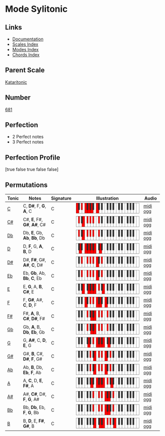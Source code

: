 # Mode Sylitonic

## Links

- [Documentation](index.md)
- [Scales Index](Scales.md)
- [Modes Index](Modes.md)
- [Chords Index](Chords.md)

## Parent Scale

[Kataritonic](ScaleKataritonic.md)

## Number

[681](https://ianring.com/musictheory/scales/681)

## Perfection

- 2 Perfect notes
- 3 Perfect notes

## Perfection Profile

[true false true false false]

## Permutations

| Tonic | Notes | Signature | Illustration | Audio |
|-------|-------|-----------|--------------|-------|
| [C](ModeCNaturalSylitonic.md) | C, **D#**, F, **G**, **A**, C | C | ![CNaturalSylitonic](ModeCNaturalSylitonic.png) | [midi](ModeCNaturalSylitonic.mid) [ogg](ModeCNaturalSylitonic.ogg) |
| [C#](ModeCSharpSylitonic.md) | C#, **E**, F#, **G#**, **A#**, C# | C | ![CSharpSylitonic](ModeCSharpSylitonic.png) | [midi](ModeCSharpSylitonic.mid) [ogg](ModeCSharpSylitonic.ogg) |
| [Db](ModeDFlatSylitonic.md) | Db, **E**, Gb, **Ab**, **Bb**, Db | C | ![DFlatSylitonic](ModeDFlatSylitonic.png) | [midi](ModeDFlatSylitonic.mid) [ogg](ModeDFlatSylitonic.ogg) |
| [D](ModeDNaturalSylitonic.md) | D, **F**, G, **A**, **B**, D | C | ![DNaturalSylitonic](ModeDNaturalSylitonic.png) | [midi](ModeDNaturalSylitonic.mid) [ogg](ModeDNaturalSylitonic.ogg) |
| [D#](ModeDSharpSylitonic.md) | D#, **F#**, G#, **A#**, **C**, D# | C | ![DSharpSylitonic](ModeDSharpSylitonic.png) | [midi](ModeDSharpSylitonic.mid) [ogg](ModeDSharpSylitonic.ogg) |
| [Eb](ModeEFlatSylitonic.md) | Eb, **Gb**, Ab, **Bb**, **C**, Eb | C | ![EFlatSylitonic](ModeEFlatSylitonic.png) | [midi](ModeEFlatSylitonic.mid) [ogg](ModeEFlatSylitonic.ogg) |
| [E](ModeENaturalSylitonic.md) | E, **G**, A, **B**, **C#**, E | C | ![ENaturalSylitonic](ModeENaturalSylitonic.png) | [midi](ModeENaturalSylitonic.mid) [ogg](ModeENaturalSylitonic.ogg) |
| [F](ModeFNaturalSylitonic.md) | F, **G#**, A#, **C**, **D**, F | C | ![FNaturalSylitonic](ModeFNaturalSylitonic.png) | [midi](ModeFNaturalSylitonic.mid) [ogg](ModeFNaturalSylitonic.ogg) |
| [F#](ModeFSharpSylitonic.md) | F#, **A**, B, **C#**, **D#**, F# | C | ![FSharpSylitonic](ModeFSharpSylitonic.png) | [midi](ModeFSharpSylitonic.mid) [ogg](ModeFSharpSylitonic.ogg) |
| [Gb](ModeGFlatSylitonic.md) | Gb, **A**, B, **Db**, **Eb**, Gb | C | ![GFlatSylitonic](ModeGFlatSylitonic.png) | [midi](ModeGFlatSylitonic.mid) [ogg](ModeGFlatSylitonic.ogg) |
| [G](ModeGNaturalSylitonic.md) | G, **A#**, C, **D**, **E**, G | C | ![GNaturalSylitonic](ModeGNaturalSylitonic.png) | [midi](ModeGNaturalSylitonic.mid) [ogg](ModeGNaturalSylitonic.ogg) |
| [G#](ModeGSharpSylitonic.md) | G#, **B**, C#, **D#**, **F**, G# | C | ![GSharpSylitonic](ModeGSharpSylitonic.png) | [midi](ModeGSharpSylitonic.mid) [ogg](ModeGSharpSylitonic.ogg) |
| [Ab](ModeAFlatSylitonic.md) | Ab, **B**, Db, **Eb**, **F**, Ab | C | ![AFlatSylitonic](ModeAFlatSylitonic.png) | [midi](ModeAFlatSylitonic.mid) [ogg](ModeAFlatSylitonic.ogg) |
| [A](ModeANaturalSylitonic.md) | A, **C**, D, **E**, **F#**, A | C | ![ANaturalSylitonic](ModeANaturalSylitonic.png) | [midi](ModeANaturalSylitonic.mid) [ogg](ModeANaturalSylitonic.ogg) |
| [A#](ModeASharpSylitonic.md) | A#, **C#**, D#, **F**, **G**, A# | C | ![ASharpSylitonic](ModeASharpSylitonic.png) | [midi](ModeASharpSylitonic.mid) [ogg](ModeASharpSylitonic.ogg) |
| [Bb](ModeBFlatSylitonic.md) | Bb, **Db**, Eb, **F**, **G**, Bb | C | ![BFlatSylitonic](ModeBFlatSylitonic.png) | [midi](ModeBFlatSylitonic.mid) [ogg](ModeBFlatSylitonic.ogg) |
| [B](ModeBNaturalSylitonic.md) | B, **D**, E, **F#**, **G#**, B | C | ![BNaturalSylitonic](ModeBNaturalSylitonic.png) | [midi](ModeBNaturalSylitonic.mid) [ogg](ModeBNaturalSylitonic.ogg) |
